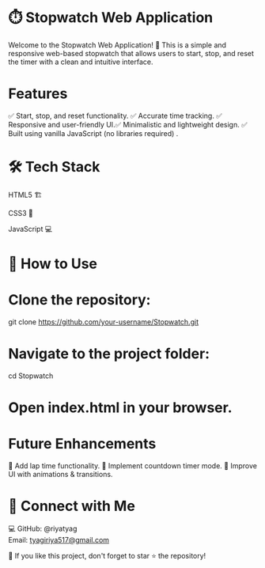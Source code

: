 # ⏱️ Stopwatch Web Application

Welcome to the Stopwatch Web Application! 🚀 This is a simple and responsive web-based stopwatch that allows users to start, stop, and reset the timer with a clean and intuitive interface.

# Features

✅ Start, stop, and reset functionality. 
✅ Accurate time tracking.
✅ Responsive and user-friendly UI.✅ Minimalistic and lightweight design.
✅ Built using vanilla JavaScript (no libraries required) .

# 🛠️ Tech Stack

HTML5 🏗️

CSS3 🎨

JavaScript 💻

# 🎯 How to Use

# Clone the repository:

git clone https://github.com/your-username/Stopwatch.git

# Navigate to the project folder:

cd Stopwatch

# Open index.html in your browser.

# Future Enhancements

🚀 Add lap time functionality. 
🚀 Implement countdown timer mode.
🚀 Improve UI with animations & transitions. 

# 📢 Connect with Me

💻 GitHub: @riyatyag  
Email: tyagiriya517@gmail.com

🌟 If you like this project, don't forget to star ⭐ the repository!

